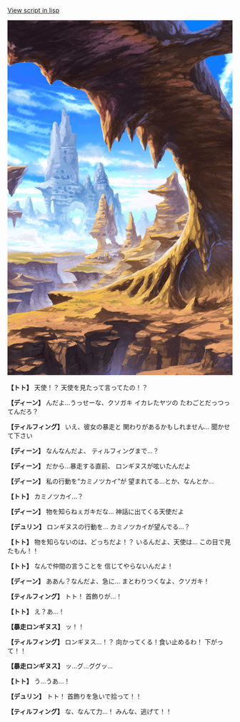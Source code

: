 [View script in lisp](../scripts/1330101.txt)

![wild.png](../images/backgrounds/wild.png)

**【トト】**
天使！？
天使を見たって言ってたの！？

**【ディーン】**
んだよ…うっせーな、クソガキ
イカレたヤツの
たわごとだっつってんだろ？

**【ティルフィング】**
いえ、彼女の暴走と
関わりがあるかもしれません…
聞かせて下さい

**【ディーン】**
なんなんだよ、
ティルフィングまで…？

**【ディーン】**
だから…暴走する直前、
ロンギヌスが呟いたんだよ

**【ディーン】**
私の行動を“カミノツカイ”が
望まれてる…とか、なんとか…

**【トト】**
カミノツカイ…？

**【ディーン】**
物を知らねぇガキだな…
神話に出てくる天使だよ

**【デュリン】**
ロンギヌスの行動を…
カミノツカイが望んでる…？

**【トト】**
物を知らないのは、どっちだよ！？
いるんだよ、天使は…
この目で見たもん！！

**【トト】**
なんで仲間の言うことを
信じてやらないんだよ！

**【ディーン】**
ああん？なんだよ、急に…
まとわりつくなよ、クソガキ！

**【ティルフィング】**
トト！
首飾りが…！

**【トト】**
え？あ…！

**【暴走ロンギヌス】**
ッ！！

**【ティルフィング】**
ロンギヌス…！？
向かってくる！食い止めるわ！
下がって！！

**【暴走ロンギヌス】**
ッ…グ…ググッ…

**【トト】**
う…うあ…！

**【デュリン】**
トト！
首飾りを急いで拾って！！

**【ティルフィング】**
な、なんて力…！
みんな、逃げて！！